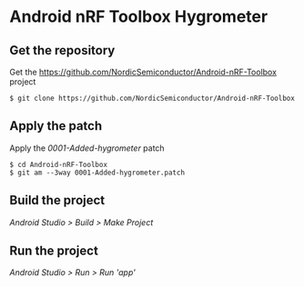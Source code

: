 # Android nRF Toolbox Hygrometer

## Get the repository
Get the https://github.com/NordicSemiconductor/Android-nRF-Toolbox project

    $ git clone https://github.com/NordicSemiconductor/Android-nRF-Toolbox

## Apply the patch
Apply the *0001-Added-hygrometer* patch

    $ cd Android-nRF-Toolbox
    $ git am --3way 0001-Added-hygrometer.patch

## Build the project
*Android Studio > Build > Make Project*

## Run the project
*Android Studio > Run > Run 'app'*
